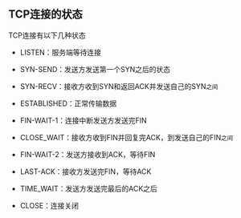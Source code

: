## TCP连接的状态

TCP连接有以下几种状态

- LISTEN：服务端等待连接

- SYN-SEND：发送方发送第一个SYN之后的状态

- SYN-RECV：接收方收到SYN和返回ACK并发送自己的SYN`之间`

- ESTABLISHED：正常传输数据

- FIN-WAIT-1：连接中断发送方发送完FIN

- CLOSE_WAIT：接收方收到FIN并回复完ACK，到发送自己的FIN`之间`

- FIN-WAIT-2：发送方接收到ACK，等待FIN

- LAST-ACK：接收方发送完FIN，等待ACK

- TIME_WAIT：发送方发送完最后的ACK之后

- CLOSE：连接关闭